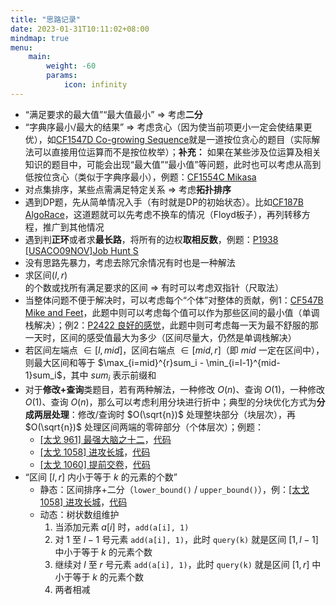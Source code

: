 ```yaml
---
title: "思路记录"
date: 2023-01-31T10:11:02+08:00
mindmap: true
menu:
    main:
        weight: -60
        params: 
            icon: infinity
---
```


- “满足要求的最大值”“最大值最小” => 考虑**二分**
- “字典序最小/最大的结果” => 考虑贪心（因为使当前项更小一定会使结果更优），如[CF1547D Co-growing Sequence](https://www.luogu.com.cn/problem/CF1547D)就是一道按位贪心的题目（实际解法可以直接用位运算而不是按位枚举）；**补充：** 如果在某些涉及位运算及相关知识的题目中，可能会出现“最大值”“最小值”等问题，此时也可以考虑从高到低按位贪心（类似于字典序最小），例题：[CF1554C Mikasa](https://www.luogu.com.cn/problem/CF1554C)
- 对点集排序，某些点需满足特定关系 => 考虑**拓扑排序**
- 遇到DP题，先从简单情况入手（有时就是DP的初始状态）。比如[CF187B AlgoRace](https://www.luogu.com.cn/problem/CF187B)，这道题就可以先考虑不换车的情况（Floyd板子），再列转移方程，推广到其他情况
- 遇到判**正环**或者求**最长路**，将所有的边权**取相反数**，例题：[P1938 \[USACO09NOV\]Job Hunt S](https://www.luogu.com.cn/problem/P1938)
- 没有思路先暴力，考虑去除冗余情况有时也是一种解法
- 求区间$(l, r)$的个数或找所有满足要求的区间 => 有时可以考虑双指针（尺取法）
- 当整体问题不便于解决时，可以考虑每个“个体”对整体的贡献，例1：[CF547B Mike and Feet](https://www.luogu.com.cn/problem/CF547B)，此题中则可以考虑每个值可以作为那些区间的最小值（单调栈解决）；例2：[P2422 良好的感觉](https://www.luogu.com.cn/problem/P2422)，此题中则可考虑每一天为最不舒服的那一天时，区间的感受值最大为多少（区间尽量大，仍然是单调栈解决）
- 若区间左端点 $\in [l, mid]$，区间右端点 $\in [mid, r]$（即 $mid$ 一定在区间中），则最大区间和等于 $\max_{i=mid}^{r}sum_i - \min_{i=l-1}^{mid-1}sum_i$，其中 $sum_i$ 表示前缀和
- 对于**修改+查询**类题目，若有两种解法，一种修改 $O(n)$、查询 $O(1)$，一种修改 $O(1)$、查询 $O(n)$，那么可以考虑利用分块进行折中；典型的分块优化方式为**分成两层处理**：修改/查询时 $O(\sqrt{n})$ 处理整块部分（块层次），再 $O(\sqrt{n})$ 处理区间两端的零碎部分（个体层次）；例题：
  - [[太戈 961] 最强大脑之十二](https://www.luogu.com.cn/problem/U277750)，[代码](https://www.luogu.com.cn/paste/z9oqwgjn)
  - [[太戈 1058] 进攻长城](https://www.luogu.com.cn/problem/U277755)，[代码](https://www.luogu.com.cn/paste/wd605oxt)
  - [[太戈 1060] 提前交卷](https://www.luogu.com.cn/problem/U277718)，[代码](https://www.luogu.com.cn/paste/4ws3mlmj)
- “区间 $[l, r]$ 内小于等于 $k$ 的元素的个数”
  - 静态：区间排序+二分（`lower_bound()` / `upper_bound()`），例：[[太戈 1058] 进攻长城](https://www.luogu.com.cn/problem/U277755)，[代码](https://www.luogu.com.cn/paste/wd605oxt)
  - 动态：树状数组维护
    1. 当添加元素 $a[i]$ 时，`add(a[i], 1)`
    2. 对 $1$ 至 $l - 1$ 号元素 `add(a[i], 1)`，此时 `query(k)` 就是区间 $[1, l - 1]$ 中小于等于 $k$ 的元素个数
    3. 继续对 $l$ 至 $r$ 号元素 `add(a[i], 1)`，此时 `query(k)` 就是区间 $[1, r]$ 中小于等于 $k$ 的元素个数
    4. 两者相减